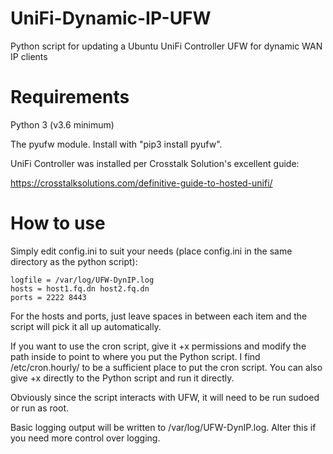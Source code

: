 # UniFi-Dynamic-IP-UFW
Python script for updating a Ubuntu UniFi Controller UFW for dynamic WAN IP clients

# Requirements
Python 3 (v3.6 minimum)

The pyufw module.  Install with "pip3 install pyufw".

UniFi Controller was installed per Crosstalk Solution's excellent guide:

https://crosstalksolutions.com/definitive-guide-to-hosted-unifi/

# How to use
Simply edit config.ini to suit your needs (place config.ini in the same directory as the python script):

```
logfile = /var/log/UFW-DynIP.log
hosts = host1.fq.dn host2.fq.dn
ports = 2222 8443
```

For the hosts and ports, just leave spaces in between each item and the script will pick it all up automatically.

If you want to use the cron script, give it +x permissions and modify the path inside to point to where you put the Python script.  I find /etc/cron.hourly/ to be a sufficient place to put the cron script.  You can also give +x directly to the Python script and run it directly.

Obviously since the script interacts with UFW, it will need to be run sudoed or run as root.

Basic logging output will be written to /var/log/UFW-DynIP.log.  Alter this if you need more control over logging.
